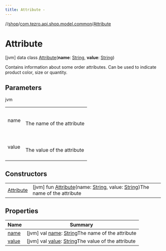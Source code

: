 ```yaml
---
title: Attribute -
---
```

//[shop](../../../index.md)/[com.tezro.api.shop.model.common](../index.md)/[Attribute](index.md)



# Attribute  
 [jvm] data class [Attribute](index.md)(**name**: [String](https://kotlinlang.org/api/latest/jvm/stdlib/kotlin/-string/index.html), **value**: [String](https://kotlinlang.org/api/latest/jvm/stdlib/kotlin/-string/index.html))

Contains information about some order attributes. Can be used to indicate product color, size or quantity.

   


## Parameters  
  
jvm  
  
| | |
|---|---|
| <a name="com.tezro.api.shop.model.common/Attribute///PointingToDeclaration/"></a>name| <a name="com.tezro.api.shop.model.common/Attribute///PointingToDeclaration/"></a><br><br>The name of the attribute<br><br>|
| <a name="com.tezro.api.shop.model.common/Attribute///PointingToDeclaration/"></a>value| <a name="com.tezro.api.shop.model.common/Attribute///PointingToDeclaration/"></a><br><br>The value of the attribute<br><br>|
  


## Constructors  
  
| | |
|---|---|
| <a name="com.tezro.api.shop.model.common/Attribute/Attribute/#kotlin.String#kotlin.String/PointingToDeclaration/"></a>[Attribute](-attribute.md)| <a name="com.tezro.api.shop.model.common/Attribute/Attribute/#kotlin.String#kotlin.String/PointingToDeclaration/"></a> [jvm] fun [Attribute](-attribute.md)(name: [String](https://kotlinlang.org/api/latest/jvm/stdlib/kotlin/-string/index.html), value: [String](https://kotlinlang.org/api/latest/jvm/stdlib/kotlin/-string/index.html))The name of the attribute   <br>|


## Properties  
  
|  Name |  Summary | 
|---|---|
| <a name="com.tezro.api.shop.model.common/Attribute/name/#/PointingToDeclaration/"></a>[name](name.md)| <a name="com.tezro.api.shop.model.common/Attribute/name/#/PointingToDeclaration/"></a> [jvm] val [name](name.md): [String](https://kotlinlang.org/api/latest/jvm/stdlib/kotlin/-string/index.html)The name of the attribute   <br>|
| <a name="com.tezro.api.shop.model.common/Attribute/value/#/PointingToDeclaration/"></a>[value](value.md)| <a name="com.tezro.api.shop.model.common/Attribute/value/#/PointingToDeclaration/"></a> [jvm] val [value](value.md): [String](https://kotlinlang.org/api/latest/jvm/stdlib/kotlin/-string/index.html)The value of the attribute   <br>|

